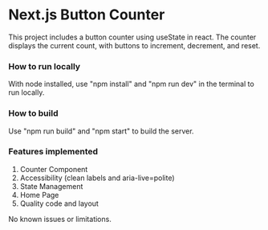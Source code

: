 <!-- READ.me -->

# Next.js Button Counter
This project includes a button counter using useState in react. The counter displays the current count, with buttons to increment, decrement, and reset.

### How to run locally
With node installed, use "npm install" and "npm run dev" in the terminal to run locally. 

### How to build
Use "npm run build" and "npm start" to build the server.

### Features implemented
1. Counter Component
2. Accessibility (clean labels and aria-live=polite)
3. State Management
4. Home Page
5. Quality code and layout

No known issues or limitations.